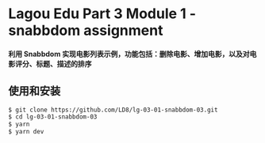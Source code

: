 # Lagou Edu Part 3 Module 1 - snabbdom assignment

#### 利用 Snabbdom 实现电影列表示例，功能包括：删除电影、增加电影，以及对电影评分、标题、描述的排序

## 使用和安装

```bash
$ git clone https://github.com/LD8/lg-03-01-snabbdom-03.git
$ cd lg-03-01-snabbdom-03
$ yarn
$ yarn dev
```
